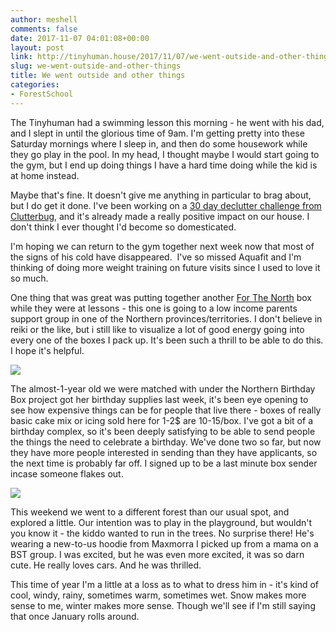 ```yaml
---
author: meshell
comments: false
date: 2017-11-07 04:01:08+00:00
layout: post
link: http://tinyhuman.house/2017/11/07/we-went-outside-and-other-things/
slug: we-went-outside-and-other-things
title: We went outside and other things
categories:
- ForestSchool
---
```


The Tinyhuman had a swimming lesson this morning - he went with his dad, and I slept in until the glorious time of 9am. I'm getting pretty into these Saturday mornings where I sleep in, and then do some housework while they go play in the pool. In my head, I thought maybe I would start going to the gym, but I end up doing things I have a hard time doing while the kid is at home instead.

Maybe that's fine. It doesn't give me anything in particular to brag about, but I do get it done. I've been working on a [30 day declutter challenge from Clutterbug](http://clutterbug.me/2017/09/30-day-decluttering-challenge.html), and it's already made a really positive impact on our house. I don't think I ever thought I'd become so domesticated.

I'm hoping we can return to the gym together next week now that most of the signs of his cold have disappeared.  I've so missed Aquafit and I'm thinking of doing more weight training on future visits since I used to love it so much.

One thing that was great was putting together another [For The North](https://igg.me/at/nrOd-UXu9S8) box while they were at lessons - this one is going to a low income parents support group in one of the Northern provinces/territories. I don't believe in reiki or the like, but i still like to visualize a lot of good energy going into every one of the boxes I pack up. It's been such a thrill to be able to do this. I hope it's helpful.

![](/img/with-the-north-2-min.jpg)

The almost-1-year old we were matched with under the Northern Birthday Box project got her birthday supplies last week, it's been eye opening to see how expensive things can be for people that live there - boxes of really basic cake mix or icing sold here for 1-2$ are 10-15/box. I've got a bit of a birthday complex, so it's been deeply satisfying to be able to send people the things the need to celebrate a birthday. We've done two so far, but now they have more people interested in sending than they have applicants, so the next time is probably far off. I signed up to be a last minute box sender incase someone flakes out.

![](/img/baby-and-a-forest-home-min.jpg)

This weekend we went to a different forest than our usual spot, and explored a little. Our intention was to play in the playground, but wouldn't you know it - the kiddo wanted to run in the trees. No surprise there! He's wearing a new-to-us hoodie from Maxmorra I picked up from a mama on a BST group. I was excited, but he was even more excited, it was so darn cute. He really loves cars. And he was thrilled.

This time of year I'm a little at a loss as to what to dress him in - it's kind of cool, windy, rainy, sometimes warm, sometimes wet. Snow makes more sense to me, winter makes more sense. Though we'll see if I'm still saying that once January rolls around.

